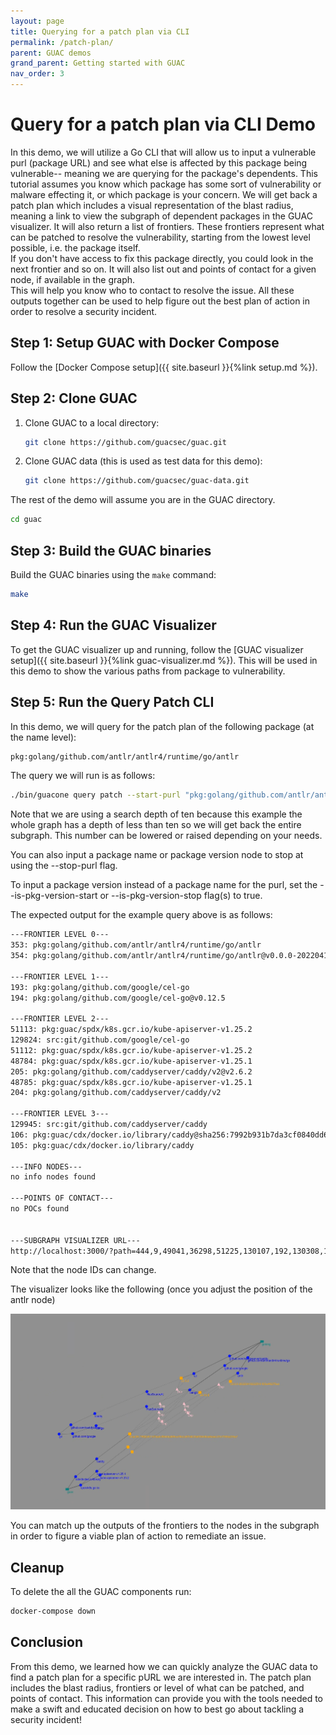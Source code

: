 ```yaml
---
layout: page
title: Querying for a patch plan via CLI
permalink: /patch-plan/
parent: GUAC demos
grand_parent: Getting started with GUAC
nav_order: 3
---
```


# Query for a patch plan via CLI Demo

In this demo, we will utilize a Go CLI that will allow us to input a vulnerable purl
(package URL) and see what else is affected by this package being vulnerable-- meaning
we are querying for the package's dependents. This tutorial assumes you know which package
has some sort of vulnerability or malware effecting it, or which package is your concern.
We will get back a patch plan which includes a visual representation of the blast radius, 
meaning a link to view the subgraph of dependent packages in the GUAC visualizer. 
It will also return a list of frontiers.  These frontiers represent what can be patched to 
resolve the vulnerability, starting from the lowest level possible, i.e. the package itself.  
If you don't have access to fix this package directly, you could look in the next frontier and 
so on. It will also list out and points of contact for a given node, if available in the graph.  
This will help you know who to contact to resolve the issue.  All these outputs together can 
be used to help figure out the best plan of action in order to resolve a security incident.

## Step 1: Setup GUAC with Docker Compose

Follow the [Docker Compose setup]({{ site.baseurl }}{%link setup.md %}).

## Step 2: Clone GUAC

1. Clone GUAC to a local directory:

   ```bash
   git clone https://github.com/guacsec/guac.git
   ```

2. Clone GUAC data (this is used as test data for this demo):

   ```bash
   git clone https://github.com/guacsec/guac-data.git
   ```

The rest of the demo will assume you are in the GUAC directory.

```bash
cd guac
```

## Step 3: Build the GUAC binaries

Build the GUAC binaries using the `make` command:

```bash
make
```

## Step 4: Run the GUAC Visualizer

To get the GUAC visualizer up and running, follow the [GUAC visualizer
setup]({{ site.baseurl }}{%link guac-visualizer.md %}). This will be used in
this demo to show the various paths from package to vulnerability.


## Step 5: Run the Query Patch CLI

In this demo, we will query for the patch plan of the following package (at the name level):
```bash
pkg:golang/github.com/antlr/antlr4/runtime/go/antlr
```

The query we will run is as follows:
```bash
./bin/guacone query patch --start-purl "pkg:golang/github.com/antlr/antlr4/runtime/go/antlr" --search-depth 10
```

Note that we are using a search depth of ten because this example the whole graph has a depth of less than ten
so we will get back the entire subgraph.  This number can be lowered or raised depending on your needs.

You can also input a package name or package version node to stop at using the --stop-purl flag.

To input a package version instead of a package name for the purl, set the --is-pkg-version-start or --is-pkg-version-stop
flag(s) to true.

The expected output for the example query above is as follows:

```bash
---FRONTIER LEVEL 0---
353: pkg:golang/github.com/antlr/antlr4/runtime/go/antlr
354: pkg:golang/github.com/antlr/antlr4/runtime/go/antlr@v0.0.0-20220418222510-f25a4f6275ed

---FRONTIER LEVEL 1---
193: pkg:golang/github.com/google/cel-go
194: pkg:golang/github.com/google/cel-go@v0.12.5

---FRONTIER LEVEL 2---
51113: pkg:guac/spdx/k8s.gcr.io/kube-apiserver-v1.25.2
129824: src:git/github.com/google/cel-go
51112: pkg:guac/spdx/k8s.gcr.io/kube-apiserver-v1.25.2
48784: pkg:guac/spdx/k8s.gcr.io/kube-apiserver-v1.25.1
205: pkg:golang/github.com/caddyserver/caddy/v2@v2.6.2
48785: pkg:guac/spdx/k8s.gcr.io/kube-apiserver-v1.25.1
204: pkg:golang/github.com/caddyserver/caddy/v2

---FRONTIER LEVEL 3---
129945: src:git/github.com/caddyserver/caddy
106: pkg:guac/cdx/docker.io/library/caddy@sha256:7992b931b7da3cf0840dd69ea74b2c67d423faf03408da8abdc31b7590a239a7?tag=latest
105: pkg:guac/cdx/docker.io/library/caddy

---INFO NODES---
no info nodes found

---POINTS OF CONTACT---
no POCs found


---SUBGRAPH VISUALIZER URL--- 
http://localhost:3000/?path=444,9,49041,36298,51225,130107,192,130308,129720,500,49018,51117,130044,203,130284,129937,465,353,354,193,194,51113,129824,51112,48784,205,48785,204,129945,106,105
```

Note that the node IDs can change.

The visualizer looks like the following (once you adjust the position of the antlr node)

![Image from visualizer](assets/images/patch-cli-image.png)

You can match up the outputs of the frontiers to the nodes in the subgraph in order to figure
a viable plan of action to remediate an issue.

## Cleanup

To delete the all the GUAC components run:

```bash
docker-compose down
```

## Conclusion

From this demo, we learned how we can quickly analyze the GUAC data to find a patch plan
for a specific pURL we are interested in.  The patch plan includes the blast radius,
frontiers or level of what can be patched, and points of contact.  This information
can provide you with the tools needed to make a swift and educated decision
on how to best go about tackling a security incident!
